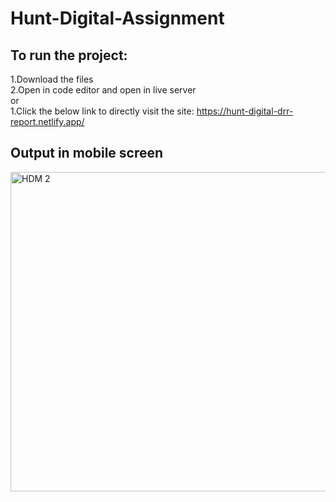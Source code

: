 # Hunt-Digital-Assignment
## To run the project:
1.Download the files <br />
2.Open in code editor and open in live server <br />
or  <br />
1.Click the below link to directly visit the site:
https://hunt-digital-drr-report.netlify.app/

## Output in mobile screen
<img width="511" alt="HDM 2" src="https://github.com/Pragna2002/Hunt-Digital-Assignment/assets/84987442/a2994efa-1a54-49cd-aef6-1668a668d49c">
